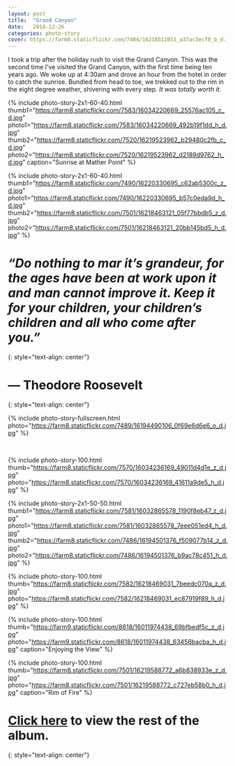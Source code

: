 ```yaml
---
layout: post
title:  "Grand Canyon"
date:   2014-12-26
categories: photo-story
cover: https://farm8.staticflickr.com/7484/16218512851_a37ac3ecf0_b_d.jpg
---
```

I took a trip after the holiday rush to visit the Grand Canyon. This was the second time I’ve visited the Grand Canyon, with the first time being ten years ago. We woke up at 4:30am and drove an hour from the hotel in order to catch the sunrise. Bundled from head to toe, we trekked out to the rim in the eight degree weather, shivering with every step.  *It was totally worth it.*

{% include photo-story-2x1-60-40.html thumb1="https://farm8.staticflickr.com/7583/16034220669_25576ac105_c_d.jpg" photo1="https://farm8.staticflickr.com/7583/16034220669_492b19f1dd_h_d.jpg" thumb2="https://farm8.staticflickr.com/7520/16219523962_b29480c2fb_c_d.jpg" photo2="https://farm8.staticflickr.com/7520/16219523962_d2189d9762_h_d.jpg" caption="Sunrise at Mather Point" %}

{% include photo-story-2x1-60-40.html thumb1="https://farm8.staticflickr.com/7490/16220330695_c62ab5300c_z_d.jpg" photo1="https://farm8.staticflickr.com/7490/16220330695_b57c0eda9d_h_d.jpg" thumb2="https://farm8.staticflickr.com/7501/16218463121_05f77bbdb5_z_d.jpg" photo2="https://farm8.staticflickr.com/7501/16218463121_20bb145bd5_h_d.jpg" %}

<div class="img-section-divider"></div>

*“Do nothing to mar it’s grandeur, for the ages have been at work upon it and man cannot improve it. Keep it for your children, your children’s children and all who come after you.”*
===
{: style="text-align: center"}

— Theodore Roosevelt
===
{: style="text-align: center"}

<div class="img-section-divider"></div>

{% include photo-story-fullscreen.html photo="https://farm8.staticflickr.com/7489/16194490106_0f69e6d6e6_o_d.jpg" %}

<br>

{% include photo-story-100.html thumb="https://farm8.staticflickr.com/7570/16034236169_49011d4d1e_z_d.jpg" photo="https://farm8.staticflickr.com/7570/16034236169_41611a9de5_h_d.jpg" %}

<div class="img-section-spacer"></div>

{% include photo-story-2x1-50-50.html thumb1="https://farm8.staticflickr.com/7581/16032865578_1190f8eb47_z_d.jpg" photo1="https://farm8.staticflickr.com/7581/16032865578_7eee051ed4_h_d.jpg" thumb2="https://farm8.staticflickr.com/7486/16194501376_f509077b14_z_d.jpg" photo2="https://farm8.staticflickr.com/7486/16194501376_b9ac78c451_h_d.jpg" %}

<div class="img-section-spacer"></div>

{% include photo-story-100.html thumb="https://farm8.staticflickr.com/7582/16218469031_7beedc070a_z_d.jpg" photo="https://farm8.staticflickr.com/7582/16218469031_ec87919f89_h_d.jpg" %}

<div class="img-section-divider"></div>

{% include photo-story-100.html thumb="https://farm9.staticflickr.com/8618/16011974438_69bfbedf5c_z_d.jpg" photo="https://farm9.staticflickr.com/8618/16011974438_63456bacba_h_d.jpg" caption="Enjoying the View" %}

{% include photo-story-100.html thumb="https://farm8.staticflickr.com/7501/16219588772_a6b838933e_z_d.jpg" photo="https://farm8.staticflickr.com/7501/16219588772_c727eb58b0_h_d.jpg" caption="Rim of Fire" %}

<div class="img-section-divider"></div>

[Click here](https://www.flickr.com/photos/wyattlam/sets/72157650057265686/) to view the rest of the album.
===
{: style="text-align: center"}

<br>